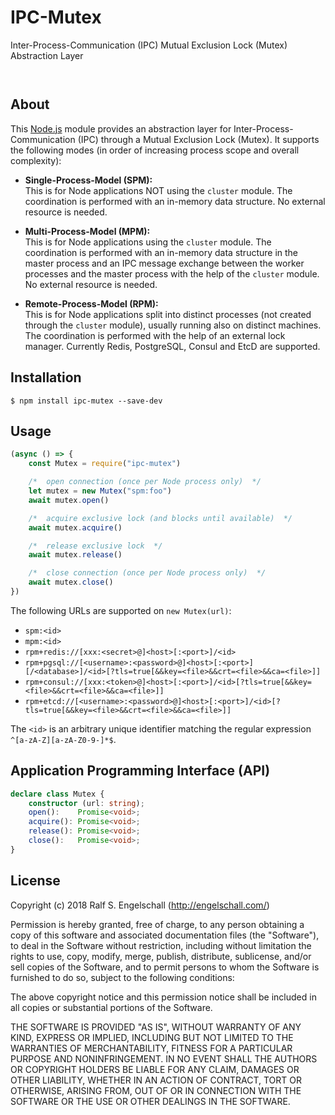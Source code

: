
IPC-Mutex
=========

Inter-Process-Communication (IPC) Mutual Exclusion Lock (Mutex) Abstraction Layer

<p/>
<img src="https://nodei.co/npm/ipc-mutex.png?downloads=true&stars=true" alt=""/>

<p/>
<img src="https://david-dm.org/rse/ipc-mutex.png" alt=""/>

About
-----

This [Node.js](https://nodejs.org) module provides an abstraction layer
for Inter-Process-Communication (IPC) through a Mutual Exclusion Lock (Mutex).
It supports the following modes
(in order of increasing process scope and overall complexity):

- **Single-Process-Model (SPM):**<br/>
  This is for Node applications NOT using the `cluster` module. The
  coordination is performed with an in-memory data structure. No
  external resource is needed.

- **Multi-Process-Model (MPM):**<br/>
  This is for Node applications using the `cluster` module. The
  coordination is performed with an in-memory data structure in the
  master process and an IPC message exchange between the worker
  processes and the master process with the help of the `cluster`
  module. No external resource is needed.

- **Remote-Process-Model (RPM):**<br/>
  This is for Node applications split into distinct processes (not
  created through the `cluster` module), usually running also on
  distinct machines. The coordination is performed with the help of an
  external lock manager. Currently Redis, PostgreSQL, Consul and EtcD
  are supported.

Installation
------------

```shell
$ npm install ipc-mutex --save-dev
```

Usage
-----

```js
(async () => {
    const Mutex = require("ipc-mutex")

    /*  open connection (once per Node process only)  */
    let mutex = new Mutex("spm:foo")
    await mutex.open()

    /*  acquire exclusive lock (and blocks until available)  */
    await mutex.acquire()

    /*  release exclusive lock  */
    await mutex.release()

    /*  close connection (once per Node process only)  */
    await mutex.close()
})
```

The following URLs are supported on `new Mutex(url)`:

- `spm:<id>`
- `mpm:<id>`
- `rpm+redis://[xxx:<secret>@]<host>[:<port>]/<id>`
- `rpm+pgsql://[<username>:<password>@]<host>[:<port>][/<database>]/<id>[?tls=true[&&key=<file>&&crt=<file>&&ca=<file>]]`
- `rpm+consul://[xxx:<token>@]<host>[:<port>]/<id>[?tls=true[&&key=<file>&&crt=<file>&&ca=<file>]]`
- `rpm+etcd://[<username>:<password>@]<host>[:<port>]/<id>[?tls=true[&&key=<file>&&crt=<file>&&ca=<file>]]`

The `<id>` is an arbitrary unique identifier matching the regular expression `^[a-zA-Z][a-zA-Z0-9-]*$`.

Application Programming Interface (API)
---------------------------------------

```ts
declare class Mutex {
    constructor (url: string);
    open():    Promise<void>;
    acquire(): Promise<void>;
    release(): Promise<void>;
    close():   Promise<void>;
}
```

License
-------

Copyright (c) 2018 Ralf S. Engelschall (http://engelschall.com/)

Permission is hereby granted, free of charge, to any person obtaining
a copy of this software and associated documentation files (the
"Software"), to deal in the Software without restriction, including
without limitation the rights to use, copy, modify, merge, publish,
distribute, sublicense, and/or sell copies of the Software, and to
permit persons to whom the Software is furnished to do so, subject to
the following conditions:

The above copyright notice and this permission notice shall be included
in all copies or substantial portions of the Software.

THE SOFTWARE IS PROVIDED "AS IS", WITHOUT WARRANTY OF ANY KIND,
EXPRESS OR IMPLIED, INCLUDING BUT NOT LIMITED TO THE WARRANTIES OF
MERCHANTABILITY, FITNESS FOR A PARTICULAR PURPOSE AND NONINFRINGEMENT.
IN NO EVENT SHALL THE AUTHORS OR COPYRIGHT HOLDERS BE LIABLE FOR ANY
CLAIM, DAMAGES OR OTHER LIABILITY, WHETHER IN AN ACTION OF CONTRACT,
TORT OR OTHERWISE, ARISING FROM, OUT OF OR IN CONNECTION WITH THE
SOFTWARE OR THE USE OR OTHER DEALINGS IN THE SOFTWARE.

